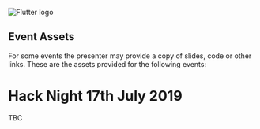 ![Flutter logo](https://flutter.dev/assets/flutter-lockup-4cb0ee072ab312e59784d9fbf4fb7ad42688a7fdaea1270ccf6bbf4f34b7e03f.svg)

## Event Assets

For some events the presenter may provide a copy of slides, code or other links. These are the assets provided for the following events:

# Hack Night 17th July 2019

TBC
